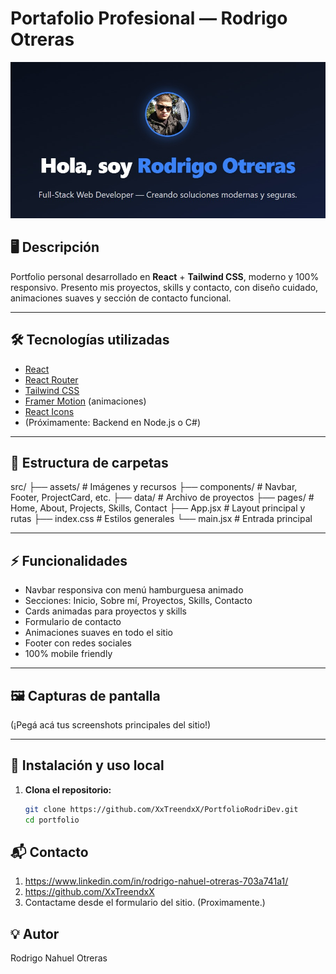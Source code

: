 # Portafolio Profesional — Rodrigo Otreras

<img src="src/assets/portfolio.jpg" alt="Captura del portfolio" width="600"/>

## 🖥️ Descripción

Portfolio personal desarrollado en **React** + **Tailwind CSS**, moderno y 100% responsivo. 
Presento mis proyectos, skills y contacto, con diseño cuidado, animaciones suaves y sección 
de contacto funcional.

---

## 🛠️ Tecnologías utilizadas

- [React](https://react.dev/)
- [React Router](https://reactrouter.com/)
- [Tailwind CSS](https://tailwindcss.com/)
- [Framer Motion](https://www.framer.com/motion/) (animaciones)
- [React Icons](https://react-icons.github.io/react-icons/)
- (Próximamente: Backend en Node.js o C#)

---

## 📁 Estructura de carpetas

src/
├── assets/ # Imágenes y recursos
├── components/ # Navbar, Footer, ProjectCard, etc.
├── data/ # Archivo de proyectos
├── pages/ # Home, About, Projects, Skills, Contact
├── App.jsx # Layout principal y rutas
├── index.css # Estilos generales
└── main.jsx # Entrada principal


---

## ⚡ Funcionalidades

- Navbar responsiva con menú hamburguesa animado
- Secciones: Inicio, Sobre mí, Proyectos, Skills, Contacto
- Cards animadas para proyectos y skills
- Formulario de contacto
- Animaciones suaves en todo el sitio
- Footer con redes sociales
- 100% mobile friendly

---

## 🖼️ Capturas de pantalla

(¡Pegá acá tus screenshots principales del sitio!)

---

## 📝 Instalación y uso local

1. **Clona el repositorio:**
   ```sh
   git clone https://github.com/XxTreendxX/PortfolioRodriDev.git
   cd portfolio

## 📬 Contacto

1. https://www.linkedin.com/in/rodrigo-nahuel-otreras-703a741a1/
2. https://github.com/XxTreendxX
3. Contactame desde el formulario del sitio. (Proximamente.)


## 💡 Autor
Rodrigo Nahuel Otreras